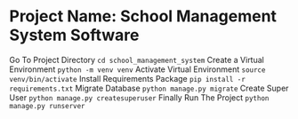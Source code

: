 
# Project Name: School Management System Software


Go To Project Directory `cd school_management_system`
 Create a Virtual Environment `python -m venv venv`
Activate Virtual Environment `source venv/bin/activate`
 Install Requirements Package `pip install -r requirements.txt`
 Migrate Database `python manage.py migrate`
 Create Super User `python manage.py createsuperuser`
 Finally Run The Project `python manage.py runserver`
